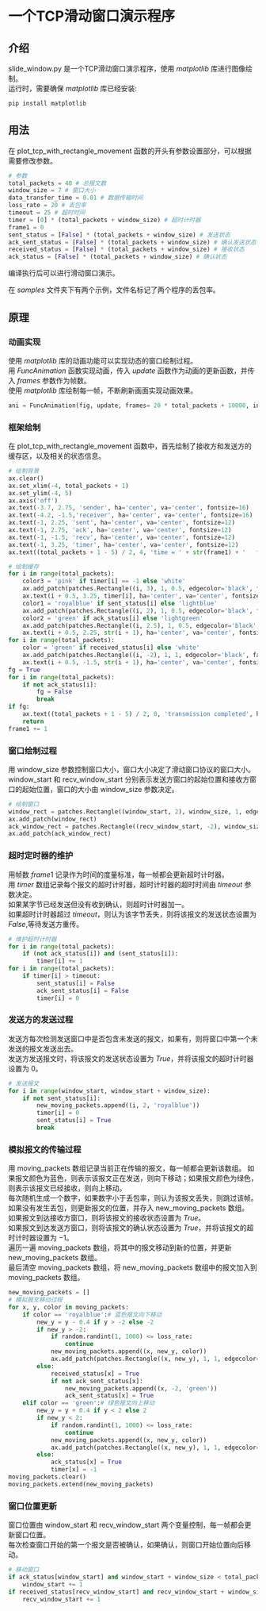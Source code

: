 # 一个TCP滑动窗口演示程序
## 介绍
slide\_window.py 是一个TCP滑动窗口演示程序，使用 $matplotlib$ 库进行图像绘制。  
运行时，需要确保 $matplotlib$ 库已经安装:
```python
pip install matplotlib
```
## 用法
在 plot\_tcp\_with\_rectangle\_movement 函数的开头有参数设置部分，可以根据需要修改参数。
```python
# 参数
total_packets = 40 # 总报文数
window_size = 7 # 窗口大小
data_transfer_time = 0.01 # 数据传输时间
loss_rate = 20 # 丢包率
timeout = 25 # 超时时间
timer = [0] * (total_packets + window_size) # 超时计时器
frame1 = 0
sent_status = [False] * (total_packets + window_size) # 发送状态
ack_sent_status = [False] * (total_packets + window_size) # 确认发送状态
received_status = [False] * (total_packets + window_size) # 接收状态
ack_status = [False] * (total_packets + window_size) # 确认状态
```
编译执行后可以进行滑动窗口演示。  

在 $samples$ 文件夹下有两个示例，文件名标记了两个程序的丢包率。
## 原理
### 动画实现
使用 $matplotlib$ 库的动画功能可以实现动态的窗口绘制过程。  
用 $FuncAnimation$ 函数实现动画，传入 $update$ 函数作为动画的更新函数，并传入 $frames$ 参数作为帧数。  
使用 $matplotlib$ 库绘制每一帧，不断刷新画面实现动画效果。  
```python
ani = FuncAnimation(fig, update, frames= 20 * total_packets + 10000, interval=data_transfer_time * 1000, repeat=False)
```
### 框架绘制
在 plot\_tcp\_with\_rectangle\_movement 函数中，首先绘制了接收方和发送方的缓存区，以及相关的状态信息。
```python
# 绘制背景
ax.clear()
ax.set_xlim(-4, total_packets + 1)
ax.set_ylim(-4, 5)
ax.axis('off')
ax.text(-3.7, 2.75, 'sender', ha='center', va='center', fontsize=16)
ax.text(-4.2, -1.5,'receiver', ha='center', va='center', fontsize=16)
ax.text(-1, 2.25, 'sent', ha='center', va='center', fontsize=12)
ax.text(-1, 2.75, 'ack', ha='center', va='center', fontsize=12)
ax.text(-1, -1.5, 'recv', ha='center', va='center', fontsize=12)
ax.text(-1, 3.25, 'timer', ha='center', va='center', fontsize=12)
ax.text((total_packets + 1 - 5) / 2, 4, 'time = ' + str(frame1) + '   timeout = ' + str(timeout) + '   loss rate = ' + str(loss_rate), ha='center', va='center', fontsize=12)

# 绘制缓存
for i in range(total_packets):
    color3 = 'pink' if timer[i] == -1 else 'white'
    ax.add_patch(patches.Rectangle((i, 3), 1, 0.5, edgecolor='black', facecolor=color3))
    ax.text(i + 0.5, 3.25, timer[i], ha='center', va='center', fontsize=8)
    color1 = 'royalblue' if sent_status[i] else 'lightblue'
    ax.add_patch(patches.Rectangle((i, 2), 1, 0.5, edgecolor='black', facecolor=color1))
    color2 = 'green' if ack_status[i] else 'lightgreen'
    ax.add_patch(patches.Rectangle((i, 2.5), 1, 0.5, edgecolor='black', facecolor=color2))
    ax.text(i + 0.5, 2.25, str(i + 1), ha='center', va='center', fontsize=8)
for i in range(total_packets):
    color = 'green' if received_status[i] else 'white'
    ax.add_patch(patches.Rectangle((i, -2), 1, 1, edgecolor='black', facecolor=color))
    ax.text(i + 0.5, -1.5, str(i + 1), ha='center', va='center', fontsize=8)
fg = True
for i in range(total_packets):
    if not ack_status[i]:
        fg = False
        break
if fg:
    ax.text((total_packets + 1 - 5) / 2, 0, 'transmission completed', ha='center', va='center', fontsize=17)
    return
frame1 += 1
```
### 窗口绘制过程
用 window\_size 参数控制窗口大小，窗口大小决定了滑动窗口协议的窗口大小。  
window\_start 和 recv\_window\_start 分别表示发送方窗口的起始位置和接收方窗口的起始位置，窗口的大小由 window\_size 参数决定。  
```python
# 绘制窗口
window_rect = patches.Rectangle((window_start, 2), window_size, 1, edgecolor='red', facecolor='none', linewidth=2)
ax.add_patch(window_rect)
ack_window_rect = patches.Rectangle((recv_window_start, -2), window_size, 1, edgecolor='red', facecolor='none', linewidth=2)
ax.add_patch(ack_window_rect)
```
### 超时定时器的维护
用帧数 $frame1$ 记录作为时间的度量标准，每一帧都会更新超时计时器。  
用 $timer$ 数组记录每个报文的超时计时器，超时计时器的超时时间由 $timeout$ 参数决定。    
如果某字节已经发送但没有收到确认，则超时计时器加一。  
如果超时计时器超过 $timeout$，则认为该字节丢失，则将该报文的发送状态设置为 $False$,等待发送方重传。  
```python
# 维护超时计时器
for i in range(total_packets):
    if (not ack_status[i]) and (sent_status[i]):
        timer[i] += 1
for i in range(total_packets):
    if timer[i] > timeout:
        sent_status[i] = False
        ack_sent_status[i] = False
        timer[i] = 0
```
### 发送方的发送过程
发送方每次检测发送窗口中是否包含未发送的报文，如果有，则将窗口中第一个未发送的报文发送出去。  
发送方发送报文时，将该报文的发送状态设置为 $True$，并将该报文的超时计时器设置为 $0$。  
```python
# 发送报文
for i in range(window_start, window_start + window_size):
    if not sent_status[i]:
        new_moving_packets.append((i, 2, 'royalblue'))
        timer[i] = 0
        sent_status[i] = True 
        break
```
### 模拟报文的传输过程
用 moving\_packets 数组记录当前正在传输的报文，每一帧都会更新该数组。
如果报文颜色为蓝色，则表示该报文正在发送，则向下移动；如果报文颜色为绿色，则表示该报文已经接收，则向上移动。  
每次随机生成一个数字，如果数字小于丢包率，则认为该报文丢失，则跳过该帧。  
如果没有发生丢包，则更新报文的位置，并存入 new\_moving\_packets 数组。  
如果报文到达接收方窗口，则将该报文的接收状态设置为 $True$。  
如果报文到达发送方窗口，则将该报文的确认状态设置为 $True$，并将该报文的超时计时器设置为 $-1$。  
遍历一遍 moving\_packets 数组，将其中的报文移动到新的位置，并更新 new\_moving\_packets 数组。  
最后清空 moving\_packets 数组，将 new\_moving\_packets 数组中的报文加入到 moving\_packets 数组。
```python
new_moving_packets = []
# 模拟报文移动过程
for x, y, color in moving_packets:
    if color == 'royalblue':# 蓝色报文向下移动
        new_y = y - 0.4 if y > -2 else -2
        if new_y > -2:
            if random.randint(1, 1000) <= loss_rate:
                continue
            new_moving_packets.append((x, new_y, color))
            ax.add_patch(patches.Rectangle((x, new_y), 1, 1, edgecolor='black', facecolor=color))
        else:
            received_status[x] = True
            if not ack_sent_status[x]:
                new_moving_packets.append((x, -2, 'green'))
                ack_sent_status[x] = True
    elif color == 'green':# 绿色报文向上移动
        new_y = y + 0.4 if y < 2 else 2
        if new_y < 2:
            if random.randint(1, 1000) <= loss_rate:
                continue
            new_moving_packets.append((x, new_y, color))
            ax.add_patch(patches.Rectangle((x, new_y), 1, 1, edgecolor='black', facecolor=color))
        else:
            ack_status[x] = True
            timer[x] = -1
moving_packets.clear()
moving_packets.extend(new_moving_packets)
```
### 窗口位置更新
窗口位置由 window\_start 和 recv\_window\_start 两个变量控制，每一帧都会更新窗口位置。  
每次检查窗口开始的第一个报文是否被确认，如果确认，则窗口开始位置向后移动。  
````python
# 移动窗口
if ack_status[window_start] and window_start + window_size < total_packets:# 发送窗口
    window_start += 1
if received_status[recv_window_start] and recv_window_start + window_size < total_packets: # 接收窗口
    recv_window_start += 1
````